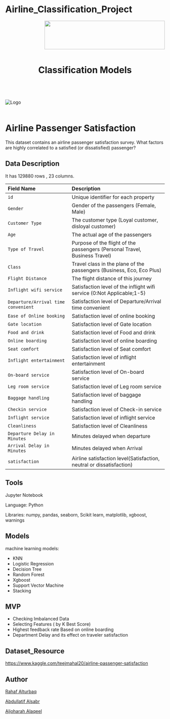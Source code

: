 # Airline_Classification_Project
<img align="right" width="380" height="90" src="https://upload.wikimedia.org/wikipedia/ar/2/21/%D8%A3%D9%83%D8%A7%D8%AF%D9%8A%D9%85%D9%8A%D8%A9_%D8%B3%D8%AF%D8%A7%D9%8A%D8%A7.png">

\
&nbsp;

\
&nbsp;
\
&nbsp;
 # <p  align="center">  **Classification Models** </p>
\
&nbsp;


![Logo](https://static.toiimg.com/photo/83039882.cms)
\
&nbsp;
# Airline Passenger Satisfaction

This dataset contains an airline passenger satisfaction survey. What factors are highly correlated to a satisfied (or dissatisfied) passenger? 

## Data Description




It has 129880 rows , 23 columns.

**Field Name**    | **Description**                |
:------- | :------------------------- |
`id` |  Unique identifier for each property |
`Gender` |  Gender of the passengers (Female, Male) |
`Customer Type` |  The customer type (Loyal customer, disloyal customer) |
`Age` |  The actual age of the passengers |
`Type of Travel` | Purpose of the flight of the passengers (Personal Travel, Business Travel) |
`Class` |  Travel class in the plane of the passengers (Business, Eco, Eco Plus) |
`Flight Distance` |  The flight distance of this journey |
`Inflight wifi service` | Satisfaction level of the inflight wifi service (0:Not Applicable;1-5) |
`Departure/Arrival time convenient` |  Satisfaction level of Departure/Arrival time convenient |
`Ease of Online booking` | Satisfaction level of online booking |
`Gate location` |  Satisfaction level of Gate location |
`Food and drink` |  Satisfaction level of Food and drink |
`Online boarding` |  Satisfaction level of online boarding |
`Seat comfort` |  Satisfaction level of Seat comfort |
`Inflight entertainment` |  Satisfaction level of inflight entertainment |
`On-board service` |  Satisfaction level of On-board service |
`Leg room service` | Satisfaction level of Leg room service |
`Baggage handling` |  Satisfaction level of baggage handling |
`Checkin service` |  Satisfaction level of Check-in service |
`Inflight service` |  Satisfaction level of inflight service |
`Cleanliness` |  Satisfaction level of Cleanliness |
`Departure Delay in Minutes` | Minutes delayed when departure |
`Arrival Delay in Minutes` |  Minutes delayed when Arrival |
`satisfaction` |  Airline satisfaction level(Satisfaction, neutral or dissatisfaction) |





## Tools
Jupyter Notebook

Language: Python

Libraries: numpy, pandas, seaborn, Scikit learn, matplotlib, xgboost, warnings


## Models
machine learning models:

* KNN
* Logistic Regression
* Decision Tree
* Random Forest
* Xgboost
* Support Vector Machine 
* Stacking

## MVP

* Checking Imbalanced Data
* Selecting Features ( by K Best Score)
* Highest feedback rate Based on online boarding
* Department Delay and its effect on traveler satisfaction  

## Dataset_Resource

https://www.kaggle.com/teejmahal20/airline-passenger-satisfaction
## Author

[Rahaf Alturbaq](https://github.com/Rahaf-t25)

[Abdullatif Alsabr](https://github.com/Abdullatif-Alsabr)

[Aljoharah Alaqeel](https://github.com/AljoharahA)


